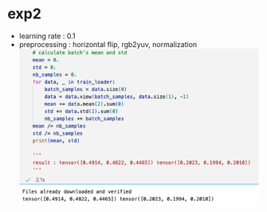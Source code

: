 # exp2

* learning rate : 0.1
* preprocessing : horizontal flip, rgb2yuv, normalization
  ![Alt text](image.png)
